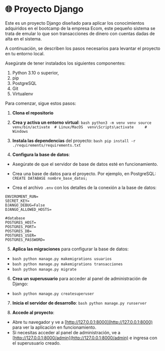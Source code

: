 # 🌐 Proyecto Django

Este es un proyecto Django diseñado para aplicar los conocimientos adquiridos en el bootcamp de la empresa Ecom, este pequeño sistema se trata de emular lo que son transacciones de dinero con cuentas dadas de alta en el sistema.

A continuación, se describen los pasos necesarios para levantar el proyecto en tu entorno local. 

Asegúrate de tener instalados los siguientes componentes: 
1. Python 3.10 o superior, 
2. pip
3. PostgreSQL 
4. Git
5. Virtualenv  

Para comenzar, sigue estos pasos: 

1. **Clona el repositorio** 

2. **Crea y activa un entorno virtual**: ```bash python3 -m venv venv source venv/bin/activate  # Linux/MacOS 
venv\Scripts\activate     # Windows ``` 

3. **Instala las dependencias** del proyecto: 
```bash pip install -r ./requirements/requirements.txt ``` 

4. **Configura la base de datos**: 
- Asegúrate de que el servidor de base de datos esté en funcionamiento. 
- Crea una base de datos para el proyecto. Por ejemplo, en PostgreSQL: 
```CREATE DATABASE nombre_base_datos; ``` 

- Crea el archivo `.env` con los detalles de la conexión a la base de datos: 
```#ENTORNO
ENVIROMENT_RUN=
SECRET_KEY=
DJANGO_DEBUG=False
DJANGO_ALLOWED_HOSTS=

#database
POSTGRES_HOST=
POSTGRES_PORT=
POSTGRES_DB=
POSTGRES_USER=
POSTGRES_PASSWORD= 
``` 

5. **Aplica las migraciones** para configurar la base de datos: 
- ```bash python manage.py makemigrations usuarios``` 
- ```bash python manage.py makemigrations transacciones``` 
- ```bash python manage.py migrate ``` 

6. **Crea un superusuario** para acceder al panel de administración de Django: 
- ```bash python manage.py createsuperuser ```

7. **Inicia el servidor de desarrollo**: ```bash python manage.py runserver ``` 

8. **Accede al proyecto**: 
- Abre tu navegador y ve a [http://127.0.0.1:8000](http://127.0.0.1:8000) para ver la aplicación en funcionamiento. 
- Si necesitas acceder al panel de administración, ve a [http://127.0.0.1:8000/admin](http://127.0.0.1:8000/admin) e ingresa con el superusuario creado. 

